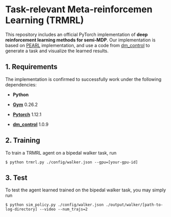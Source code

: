 Task-relevant Meta-reinforcemen Learning (TRMRL)
====================================================

This repository includes an official PyTorch implementation of **deep reinforcement learning methods for semi-MDP**. Our implementation is based on [PEARL][pearllink] implementation, and use a code from [dm_control][dmcontrollink] to generate a task and visualize the learned results.
## 1. Requirements

The implementation is confirmed to successfully work under the following dependencies:

- **Python**

- **[Gym][gymlink]** 0.26.2

- **[Pytorch][pytorchlink]** 1.12.1

- **[dm_control][dmcontrollink]** 1.0.9


## 2. Training
To train a TRMRL agent on a bipedal walker task, run
```
$ python trmrl.py ./config/walker.json --gpu=[your-gpu-id]
```


## 3. Test
To test the agent learned trained on the bipedal walker task, you may simply run
```
$ python sim_policy.py ./config/walker.json ./output/walker/[path-to-log-directory] --video --num_trajs=2
```


[pearllink]: https://github.com/katerakelly/oyster
[dmcontrollink]:https://github.com/google-deepmind/dm_control
[gymlink]: https://github.com/openai/gym/
[pytorchlink]: https://pytorch.org/

